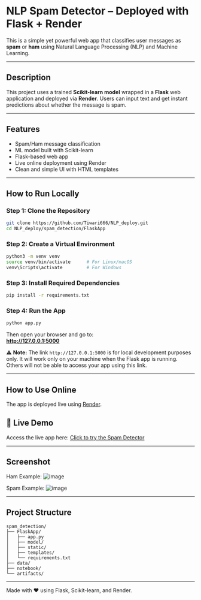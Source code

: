 #  NLP Spam Detector – Deployed with Flask + Render

This is a simple yet powerful web app that classifies user messages as **spam** or **ham** using Natural Language Processing (NLP) and Machine Learning.

---

##  Description

This project uses a trained **Scikit-learn model** wrapped in a **Flask** web application and deployed via **Render**. Users can input text and get instant predictions about whether the message is spam.

---

##  Features

-  Spam/Ham message classification  
-  ML model built with Scikit-learn  
-  Flask-based web app  
-  Live online deployment using Render  
-  Clean and simple UI with HTML templates  

---

##  How to Run Locally

###  Step 1: Clone the Repository
```bash
git clone https://github.com/Tiwari666/NLP_deploy.git
cd NLP_deploy/spam_detection/FlaskApp
```

###  Step 2: Create a Virtual Environment
```bash
python3 -m venv venv
source venv/bin/activate      # For Linux/macOS
venv\Scripts\activate         # For Windows
```

###  Step 3: Install Required Dependencies
```bash
pip install -r requirements.txt
```

###  Step 4: Run the App
```bash
python app.py
```

Then open your browser and go to:  
**http://127.0.0.1:5000**

⚠️ **Note:** The link `http://127.0.0.1:5000` is for local development purposes only. It will work only on your machine when the Flask app is running. Others will not be able to access your app using this link.


---

##  How to Use Online

The app is deployed live using [Render](https://render.com).

## 🔗 Live Demo
Access the live app here: [Click to try the Spam Detector](https://nlp-spam-detector-deploy.onrender.com)


---

##  Screenshot

 Ham Example: ![image](https://github.com/user-attachments/assets/485d6c4c-2586-411f-80f9-ad9fb9eac4d0)


 Spam Example: ![image](https://github.com/user-attachments/assets/9860f388-69f1-492f-875f-ad2023c256e1)

---

## Project Structure

```
spam_detection/
├── FlaskApp/
│   ├── app.py
│   ├── model/
│   ├── static/
│   ├── templates/
│   └── requirements.txt
├── data/
├── notebook/
└── artifacts/
```

---

Made with ❤️ using Flask, Scikit-learn, and Render.
